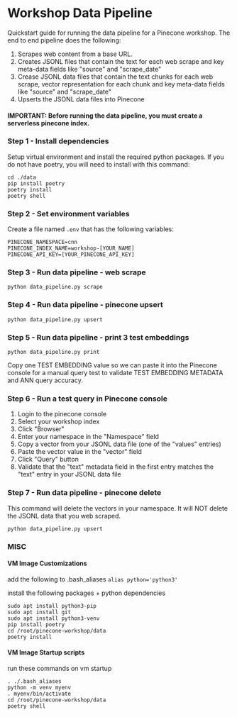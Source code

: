# Workshop Data Pipeline
Quickstart guide for running the data pipeline for a Pinecone workshop. The end to end pipeline does the following:

1. Scrapes web content from a base URL.
1. Creates JSONL files that contain the text for each web scrape and key meta-data fields like "source" and "scrape_date"
1. Crease JSONL data files that contain the text chunks for each web scrape, vector representation for each chunk and key meta-data fields like "source" and "scrape_date"
1. Upserts the JSONL data files into Pinecone

#### IMPORTANT: Before running the data pipeline, you must create a serverless pinecone index.

### Step 1 - Install dependencies

Setup virtual environment and install the required python packages. If you do not have poetry, you will need to install
with this command:

```
cd ./data
pip install poetry
poetry install
poetry shell
```

### Step 2 - Set environment variables
Create a file named ```.env``` that has the following variables:

```
PINECONE_NAMESPACE=cnn
PINECONE_INDEX_NAME=workshop-[YOUR_NAME]
PINECONE_API_KEY=[YOUR_PINECONE_API_KEY]
```

### Step 3 - Run data pipeline - web scrape

```
python data_pipeline.py scrape
```

### Step 4 - Run data pipeline - pinecone upsert

```
python data_pipeline.py upsert
```

### Step 5 - Run data pipeline - print 3 test embeddings

```
python data_pipeline.py print
```

Copy one TEST EMBEDDING value so we can paste it into the Pinecone console for a manual query test
to validate TEST EMBEDDING METADATA and ANN query accuracy.

### Step 6 - Run a test query in Pinecone console

1. Login to the pinecone console
1. Select your workshop index
1. Click "Browser"
1. Enter your namespace in the "Namespace" field
1. Copy a vector from your JSONL data file (one of the "values" entries)
1. Paste the vector value in the "vector" field
1. Click "Query" button
1. Validate that the "text" metadata field in the first entry matches the "text" entry in your JSONL data file

### Step 7 - Run data pipeline - pinecone delete

This command will delete the vectors in your namespace. It will NOT delete the JSONL data that you web scraped. 

```
python data_pipeline.py upsert
```

### MISC

#### VM Image Customizations

add the following to .bash_aliases
``` alias python='python3' ```

install the following packages + python dependencies
```
sudo apt install python3-pip
sudo apt install git
sudo apt install python3-venv
pip install poetry
cd /root/pinecone-workshop/data
poetry install
```

#### VM Image Startup scripts

run these commands on vm startup
```
. ./.bash_aliases
python -m venv myenv
. myenv/bin/activate
cd /root/pinecone-workshop/data 
poetry shell
```
